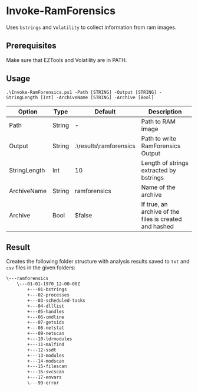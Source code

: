 # Invoke-RamForensics

Uses `bstrings` and `Volatility` to collect information from ram images. 

## Prerequisites

Make sure that EZTools and Volatility are in PATH.

## Usage

`.\Invoke-RamForensics.ps1 -Path [STRING] -Output [STRING] -StringLength [Int] -ArchiveName [STRING] -Archive [Bool]`

| Option       | Type   | Default                | Description                                            |
| ------------ | ------ | ---------------------- | ------------------------------------------------------ |
| Path         | String | -                      | Path to RAM image                                      |
| Output       | String | .\results\ramforensics | Path to write RamForensics Output                      |
| StringLength | Int    | 10                     | Length of strings extracted by bstrings                |
| ArchiveName  | String | ramforensics           | Name of the archive                                    |
| Archive      | Bool   | $false                 | If true, an archive of the files is created and hashed |

## Result

Creates the following folder structure with analysis results saved to `txt` and `csv` files in the given folders:

```txt
\---ramforensics
    \---01-01-1970_12-00-00Z
        +---01-bstrings
        +---02-processes
        +---03-scheduled-tasks
        +---04-dlllist
        +---05-handles
        +---06-cmdline
        +---07-getsids
        +---08-netstat
        +---09-netscan
        +---10-ldrmodules
        +---11-malfind
        +---12-ssdt
        +---13-modules
        +---14-modscan
        +---15-filescan
        +---16-svcscan
        +---17-envars
        \---99-error
```